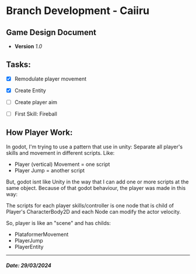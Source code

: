# Branch Development - Caiiru

## Game Design Document

- **Version** _1.0_


## Tasks:

- [X] Remodulate player movement
- [X] Create Entity
- [ ] Create player aim 
- [ ] First Skill: Fireball



## How Player Work:

 In godot, I'm trying to use a pattern that use in unity: Separate all player's skills and movement in different scripts. 
 Like:
- Player (vertical) Movement = one script
- Player Jump = another script


But, godot isnt like Unity in the way that I can add one or more scripts at the same object. Because of that godot behaviour, the player was made in this way: 

The scripts for each player skills/controller is one node that is child of Player's CharacterBody2D and each Node can modify the actor velocity.

So, player is like an "scene" and has childs: 
- PlataformerMovement
- PlayerJump
- PlayerEntity


---------------




#### *Date: 29/03/2024*


